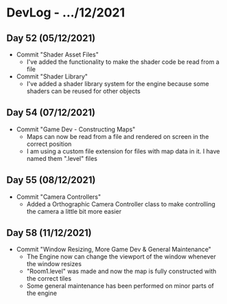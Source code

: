 # DevLog - .../12/2021

## Day 52 (05/12/2021)
- Commit "Shader Asset Files"
    - I've added the functionality to make the shader code be read from a file
- Commit "Shader Library"
    - I've added a shader library system for the engine because some shaders can be reused for other objects
    
## Day 54 (07/12/2021)
- Commit "Game Dev - Constructing Maps"
    - Maps can now be read from a file and rendered on screen in the correct position
    - I am using a custom file extension for files with map data in it. I have named them ".level" files

## Day 55 (08/12/2021)
- Commit "Camera Controllers"
    - Added a Orthographic Camera Controller class to make controlling the camera a little bit more easier

## Day 58 (11/12/2021)
- Commit "Window Resizing, More Game Dev & General Maintenance"
    - The Engine now can change the viewport of the window whenever the window resizes
    - "Room1.level" was made and now the map is fully constructed with the correct tiles
    - Some general maintenance has been performed on minor parts of the engine